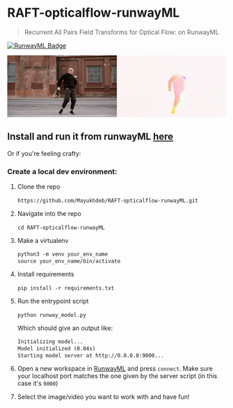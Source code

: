 # RAFT-opticalflow-runwayML
> Recurrent All Pairs Field Transforms for Optical Flow: on RunwayML

[![RunwayML Badge](https://open-app.runwayml.com/gh-badge.svg)](https://app.runwayml.com/models/mayukhmainak2000/OpticalFlow-with-RAFT)

<img src = "images/output.gif">

## Install and run it from runwayML [here](https://app.runwayml.com/models/mayukhmainak2000/OpticalFlow-with-RAFT)

Or if you're feeling crafty:
### Create a local dev environment:

1. Clone the repo

    `https://github.com/Mayukhdeb/RAFT-opticalflow-runwayML.git`

2. Navigate into the repo

    `cd RAFT-opticalflow-runwayML`

3. Make a virtualenv 

    ```
    python3 -m venv your_env_name
    source your_env_name/bin/activate
    ```

4. Install requirements

    `pip install -r requirements.txt`

5. Run the entrypoint script

    `python runway_model.py`

    Which should give an output like: 

    ```
    Initializing model...
    Model initialized (0.04s)
    Starting model server at http://0.0.0.0:9000...
    ```
6. Open a new workspace in [RunwayML](https://learn.runwayml.com/#/getting-started/installation) and press `connect`. Make sure your localhost port matches the one given by the server script (in this case it's `9000`)

7. Select the image/video you want to work with and have fun!